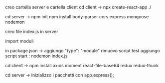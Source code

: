 creo cartella server e cartella client
cd client -> npx create-react-app ./

cd server -> npm init
npm install body-parser cors express mongoose nodemon

creo file index.js in server

import moduli

in package.json -> aggiungo "type": "module"
rimuovo script test
aggiungo script start : nodemon index.js

cd client -> npm install axios moment react-file-base64 redux redux-thunk

cd server -> inizializzo i pacchetti con app.express();